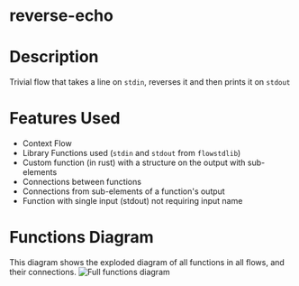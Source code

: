 reverse-echo
==

Description
===
Trivial flow that takes a line on `stdin`, reverses it and then prints it on `stdout`

Features Used
===
* Context Flow
* Library Functions used (`stdin` and `stdout` from `flowstdlib`)
* Custom function (in rust) with a structure on the output with sub-elements
* Connections between functions
* Connections from sub-elements of a function's output
* Function with single input (stdout) not requiring input name

Functions Diagram
===
This diagram shows the exploded diagram of all functions in all flows, and their connections.
![Full functions diagram](functions.dot.png)